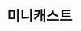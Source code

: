 ---
layout: home

title: 미니캐스트
titleTemplate: 키보드 & 마우스 오버레이

hero:
  name: 미니캐스트 v0.0.1
  text: 키보드 & 마우스 오버레이
  tagline: 쓰기 쉽게, 보기 쉽게
  image:
    src: /mini-cast.svg
    alt: mini-cast
  actions:
    - theme: brand
      text: 미니캐스트 가이드
      link: /guide/
    - theme: alt
      text: (준비 중) 사용 방법 (Youtube)

features:
  - icon:
     src: windows-brands-solid.svg
     width: 43.75px
    title: Windows 다운로드
    linkText: 미니캐스트.exe
    link: https://github.com/andongmin94/andongmin94/releases/download/mini-cast-v0.0.1/Setup.0.0.1.exe
  - icon:
     src: apple-brands-solid.svg
     width: 37.5px
    title: (준비 중) Mac 다운로드
    linkText: 미니캐스트.dmg
---